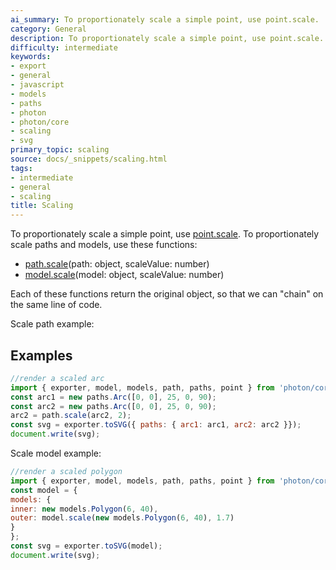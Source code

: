 ```yaml
---
ai_summary: To proportionately scale a simple point, use point.scale.
category: General
description: To proportionately scale a simple point, use point.scale.
difficulty: intermediate
keywords:
- export
- general
- javascript
- models
- paths
- photon
- photon/core
- scaling
- svg
primary_topic: scaling
source: docs/_snippets/scaling.html
tags:
- intermediate
- general
- scaling
title: Scaling
---
```

To proportionately scale a simple point, use [point.scale](../api/modules/point.md#scale).
To proportionately scale paths and models, use these functions:

* [path.scale](../api/modules/path.md#scale)(path: object, scaleValue: number)
* [model.scale](../api/modules/model.md#scale)(model: object, scaleValue: number)

Each of these functions return the original object, so that we can "chain" on the same line of code.

Scale path example:


## Examples

```javascript
//render a scaled arc
import { exporter, model, models, path, paths, point } from 'photon/core';
const arc1 = new paths.Arc([0, 0], 25, 0, 90);
const arc2 = new paths.Arc([0, 0], 25, 0, 90);
arc2 = path.scale(arc2, 2);
const svg = exporter.toSVG({ paths: { arc1: arc1, arc2: arc2 }});
document.write(svg);
```

Scale model example:

```javascript
//render a scaled polygon
import { exporter, model, models, path, paths, point } from 'photon/core';
const model = {
models: {
inner: new models.Polygon(6, 40),
outer: model.scale(new models.Polygon(6, 40), 1.7)
}
};
const svg = exporter.toSVG(model);
document.write(svg);
```
